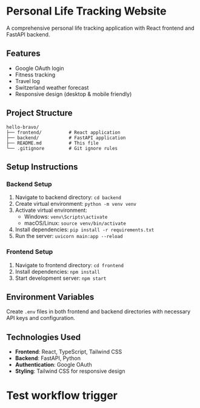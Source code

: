 # Personal Life Tracking Website

A comprehensive personal life tracking application with React frontend and FastAPI backend.

## Features

- Google OAuth login
- Fitness tracking
- Travel log
- Switzerland weather forecast
- Responsive design (desktop & mobile friendly)

## Project Structure

```
hello-bravo/
├── frontend/          # React application
├── backend/           # FastAPI application
├── README.md          # This file
└── .gitignore         # Git ignore rules
```

## Setup Instructions

### Backend Setup
1. Navigate to backend directory: `cd backend`
2. Create virtual environment: `python -m venv venv`
3. Activate virtual environment:
   - Windows: `venv\Scripts\activate`
   - macOS/Linux: `source venv/bin/activate`
4. Install dependencies: `pip install -r requirements.txt`
5. Run the server: `uvicorn main:app --reload`

### Frontend Setup
1. Navigate to frontend directory: `cd frontend`
2. Install dependencies: `npm install`
3. Start development server: `npm start`

## Environment Variables

Create `.env` files in both frontend and backend directories with necessary API keys and configuration.

## Technologies Used

- **Frontend**: React, TypeScript, Tailwind CSS
- **Backend**: FastAPI, Python
- **Authentication**: Google OAuth
- **Styling**: Tailwind CSS for responsive design
# Test workflow trigger

